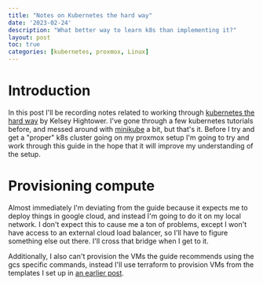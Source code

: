 ```yaml
---
title: "Notes on Kubernetes the hard way"
date: '2023-02-24'
description: "What better way to learn k8s than implementing it?"
layout: post
toc: true
categories: [kubernetes, proxmox, Linux]
---
```


# Introduction

In this post I'll be recording notes related to working through
[kubernetes the hard way](https://github.com/kelseyhightower/kubernetes-the-hard-way)
by Kelsey Hightower. I've gone through a few kubernetes tutorials before, and messed
around with [minikube](https://minikube.sigs.k8s.io/docs/) a bit, but that's it.
Before I try and get a "proper" k8s cluster going on my proxmox setup I'm going to try
and work through this guide in the hope that it will improve my understanding of the setup.

# Provisioning compute

Almost immediately I'm deviating from the guide because it expects me to deploy things
in google cloud, and instead I'm going to do it on my local network. I don't expect this
to cause me a ton of problems, except I won't have access to an external cloud load balancer,
so I'll have to figure something else out there. I'll cross that bridge when I get to it.

Additionally, I also can't provision the VMs the guide recommends using the gcs specific
commands, instead I'll use terraform to provision VMs from the templates I set up in
[an earlier post](2023-01-21-proxmox3.md).